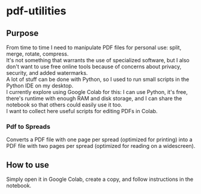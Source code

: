 # pdf-utilities


## Purpose

From time to time I need to manipulate PDF files for personal use: split, merge, rotate, compress.  
It's not something that warrants the use of specialized software, but I also don't want to use free online tools because of concerns about privacy, security, and added watermarks.  
A lot of stuff can be done with Python, so I used to run small scripts in the Python IDE on my desktop.  
I currently explore using Google Colab for this: I can use Python, it's free, there's runtime with enough RAM and disk storage, and I can share the notebook so that others could easily use it too.  
I want to collect here useful scripts for editing PDFs in Colab.


### Pdf to Spreads  
Converts a PDF file with one page per spread (optimized for printing) into a PDF file with two pages per spread (optimized for reading on a widescreen). 

## How to use

Simply open it in Google Colab, create a copy, and follow instructions in the notebook. 
